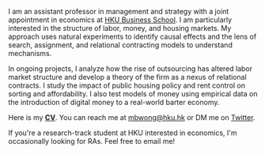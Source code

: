 I am an assistant professor in management and strategy with a joint appointment in economics at [HKU Business School](https://www.hkubs.hku.hk/). I am particularly interested in the structure of labor, money, and housing markets. My approach uses natural experiments to identify causal effects and the lens of search, assignment, and relational contracting models to understand mechanisms. 

In ongoing projects, I analyze how the rise of outsourcing has altered labor market structure and develop a theory of the firm as a nexus of relational contracts. I study the impact of public housing policy and rent control on sorting and affordability. I also test models of money using empirical data on the introduction of digital money to a real-world barter economy. 

Here is my __[CV](/pdf/CV.pdf)__. You can reach me at [mbwong@hku.hk](mailto:mbwong@hku.hk) or DM me on [Twitter](https://twitter.com/mbwong). 

If you're a research-track student at HKU interested in economics, I'm occasionally looking for RAs. Feel free to email me! 
